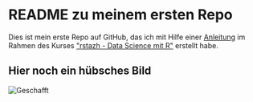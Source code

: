# README zu meinem ersten Repo

Dies ist mein erste Repo auf GitHub, das ich mit Hilfe einer [Anleitung](https://rstatszh.github.io/website/ha-05-erstes-projekt.html) im Rahmen des Kurses ["rstazh - Data Science mit R"](https://rstatszh.github.io/website/posts/2021-02-17-ueberblick/) erstellt habe.

## Hier noch ein hübsches Bild

![Geschafft](https://p1.pxfuel.com/preview/817/938/345/people-adventure-coast-healthy.jpg)
